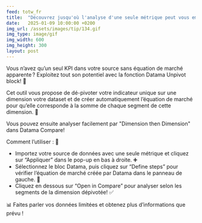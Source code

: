```yaml
---
feed: totw_fr
title:  "Découvrez jusqu'où l'analyse d'une seule métrique peut vous emmener grâce à la function Datama Unpivot! 🌟"
date:   2025-01-09 10:00:00 +0200
img_url: /assets/images/tip/134.gif
img_type: image/gif
img_width: 600
img_height: 300
layout: post
---
```


Vous n’avez qu’un seul KPI dans votre source sans équation de marché apparente ? Exploitez tout son potentiel avec la fonction Datama Unpivot block! 🌟 

Cet outil vous propose de dé-pivoter votre indicateur unique sur une dimension votre dataset et de créer automatiquement l’équation de marché pour qu’elle corresponde à la somme de chaque segment de cette dimension. 📐 

Vous pouvez ensuite analyser facilement par "Dimension then Dimension" dans Datama Compare!  

Comment l’utiliser : 🔧 
  * Importez votre source de données avec une seule métrique et cliquez sur “Appliquer” dans le pop-up en bas à droite. ➕ 
  * Sélectionnez le bloc Datama, puis cliquez sur “Define steps” pour vérifier l’équation de marché créée par Datama dans le panneau de gauche. 📂 
  * Cliquez en dessous sur “Open in Compare”  pour analyser selon les segments de la dimension dépivotée! ✅ 

📊 Faites parler vos données limitées et obtenez plus d’informations que prévu !